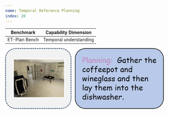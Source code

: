```yaml
---
name: Temporal Reference Planning
index: 20
---
```


<div class="row">
<div class="col-8">

| **Benchmark** | **Capability Dimension** |
| ------------- | ------------------------ |
| ET-Plan Bench | Temporal understanding   |

</div>

<div class="col-4">

![alt text](temporalReferencePlanning.png)

</div>

</div>
